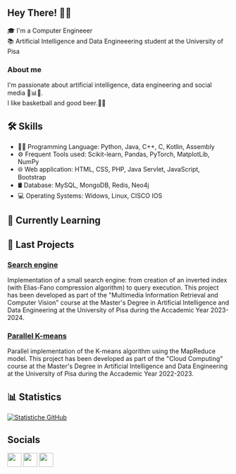## Hey There! 👩‍💻
🎓 I'm a Computer Engineeer <br>
📚 Artificial Intelligence and Data Engineeering student at the University of Pisa

### About me
I'm passionate about artificial intelligence, data engineering and social media 🤖📊📱. <br>
I like basketball and good beer.🏀🍺
<!--
<details>
  <summary>Stats</summary>
  <br>
  <img src="https://github-readme-stats.vercel.app/api?username=DavideBruni&show_icons=true&hide=issues"/>
  <img src="https://github-readme-stats.vercel.app/api/top-langs/?username=DavideBruni&layout=compact" align="top" />
</details>
-->

## 🛠️ Skills

- 👩‍💻 Programming Language: Python, Java, C++, C, Kotlin, Assembly
- ⚙️ Frequent Tools used: Scikit-learn, Pandas, PyTorch, MatplotLib, NumPy
- 🌐 Web application: HTML, CSS, PHP, Java Servlet, JavaScript, Bootstrap
- 🛢️ Database: MySQL, MongoDB, Redis, Neo4j
- 💻 Operating Systems: Widows, Linux, CISCO IOS

## 🌱 Currently Learning

## 🔧 Last Projects 

### [Search engine]([link_al_progetto](https://github.com/DavideBruni/MIRCV_project))
Implementation of a small search engine: from creation of an inverted index (with Elias-Fano compression algorithm) to query execution. This project has been developed as part of the "Multimedia Information Retrieval and Computer Vision" course at the Master's Degree in Artificial Intelligence and Data Engineering at the University of Pisa during the Accademic Year 2023-2024.

### [Parallel K-means]([link_al_progetto](https://github.com/DavideBruni/ParallelK-Means))
Parallel implementation of the K-means algorithm using the MapReduce model. This project has been developed as part of the "Cloud Computing" course at the Master's Degree in Artificial Intelligence and Data Engineering at the University of Pisa during the Accademic Year 2022-2023.

## 📊 Statistics

[![Statistiche GitHub](https://github-readme-stats.vercel.app/api?username=DavideBruni&show_icons=true&theme=radical)](https://github.com/anuraghazra/github-readme-stats)

## Socials

<p align="left"> <a href="https://www.github.com/DavideBruni" target="_blank" rel="noreferrer"><img src="https://raw.githubusercontent.com/danielcranney/readme-generator/main/public/icons/socials/github.svg" width="32" height="32" /></a> <a href="https://www.linkedin.com/in/davide-bruni-76425b232/" target="_blank" rel="noreferrer"><img src="https://raw.githubusercontent.com/danielcranney/readme-generator/main/public/icons/socials/linkedin.svg" width="32" height="32" /></a>
<a href="https://stackoverflow.com/users/18225607/davide-b" ><img height="32" width="32" src="https://upload.wikimedia.org/wikipedia/commons/thumb/e/ef/Stack_Overflow_icon.svg/768px-Stack_Overflow_icon.svg.png" /> </a>

</p>
